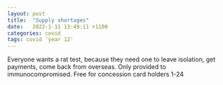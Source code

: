 ```yaml
---
layout: post
title:  "Supply shortages"
date:   2022-1-11 13:49:11 +1100
categories: covid
tags: covid 'year 12'
---
```


Everyone wants a rat test, because they need one to leave isolation, get payments, come back from overseas. Only provided to immunocompromised. Free for concession card holders 1-24